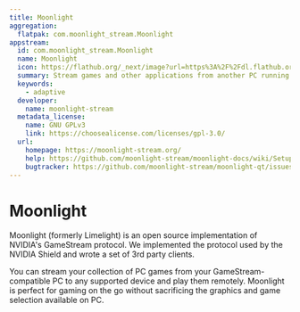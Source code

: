 ```yaml
---
title: Moonlight
aggregation:
  flatpak: com.moonlight_stream.Moonlight
appstream:
  id: com.moonlight_stream.Moonlight
  name: Moonlight
  icon: https://flathub.org/_next/image?url=https%3A%2F%2Fdl.flathub.org%2Fmedia%2Fcom%2Fmoonlight_stream%2FMoonlight%2Fb90f816b507bbae2ae6add7d67008101%2Ficons%2F128x128%2Fcom.moonlight_stream.Moonlight.png&w=128&q=100
  summary: Stream games and other applications from another PC running Sunshine or GeForce Experience
  keywords:
    - adaptive
  developer:
    name: moonlight-stream
  metadata_license:
    name: GNU GPLv3
    link: https://choosealicense.com/licenses/gpl-3.0/
  url:
    homepage: https://moonlight-stream.org/
    help: https://github.com/moonlight-stream/moonlight-docs/wiki/Setup-Guide/
    bugtracker: https://github.com/moonlight-stream/moonlight-qt/issues/
---
```


# Moonlight

Moonlight (formerly Limelight) is an open source implementation of NVIDIA's GameStream protocol. We implemented the protocol used by the NVIDIA Shield and wrote a set of 3rd party clients.

You can stream your collection of PC games from your GameStream-compatible PC to any supported device and play them remotely. Moonlight is perfect for gaming on the go without sacrificing the graphics and game selection available on PC.

<!--@include: @en/apps/_parts/install/content-flatpak.md-->
